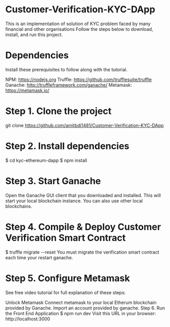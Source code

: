 # Customer-Verification-KYC-DApp

This is an implementation of solution of KYC problem faced by many financial and other organisations
Follow the steps below to download, install, and run this project.

# Dependencies
Install these prerequisites to follow along with the tutorial. 

NPM: https://nodejs.org
Truffle: https://github.com/trufflesuite/truffle
Ganache: http://truffleframework.com/ganache/
Metamask: https://metamask.io/
# Step 1. Clone the project
git clone https://github.com/amitbdj1481/Customer-Verification-KYC-DApp

# Step 2. Install dependencies
$ cd kyc-ethereum-dapp
$ npm install
# Step 3. Start Ganache
Open the Ganache GUI client that you downloaded and installed. This will start your local blockchain instance. You can also use other local blockchains.

# Step 4. Compile & Deploy Customer Verification Smart Contract
$ truffle migrate --reset You must migrate the verification smart contract each time your restart ganache.

# Step 5. Configure Metamask
See free video tutorial for full explanation of these steps:

Unlock Metamask
Connect metamask to your local Etherum blockchain provided by Ganache.
Import an account provided by ganache.
Step 6. Run the Front End Application
$ npm run dev Visit this URL in your browser: http://localhost:3000

